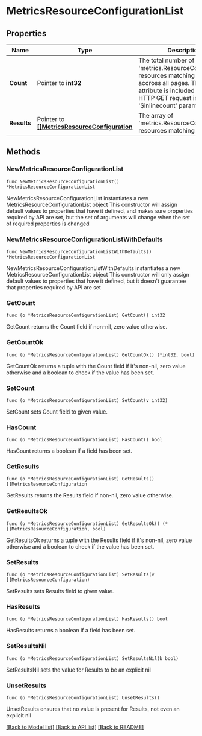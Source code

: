 # MetricsResourceConfigurationList

## Properties

Name | Type | Description | Notes
------------ | ------------- | ------------- | -------------
**Count** | Pointer to **int32** | The total number of &#39;metrics.ResourceConfiguration&#39; resources matching the request, accross all pages. The &#39;Count&#39; attribute is included when the HTTP GET request includes the &#39;$inlinecount&#39; parameter. | [optional] 
**Results** | Pointer to [**[]MetricsResourceConfiguration**](MetricsResourceConfiguration.md) | The array of &#39;metrics.ResourceConfiguration&#39; resources matching the request. | [optional] 

## Methods

### NewMetricsResourceConfigurationList

`func NewMetricsResourceConfigurationList() *MetricsResourceConfigurationList`

NewMetricsResourceConfigurationList instantiates a new MetricsResourceConfigurationList object
This constructor will assign default values to properties that have it defined,
and makes sure properties required by API are set, but the set of arguments
will change when the set of required properties is changed

### NewMetricsResourceConfigurationListWithDefaults

`func NewMetricsResourceConfigurationListWithDefaults() *MetricsResourceConfigurationList`

NewMetricsResourceConfigurationListWithDefaults instantiates a new MetricsResourceConfigurationList object
This constructor will only assign default values to properties that have it defined,
but it doesn't guarantee that properties required by API are set

### GetCount

`func (o *MetricsResourceConfigurationList) GetCount() int32`

GetCount returns the Count field if non-nil, zero value otherwise.

### GetCountOk

`func (o *MetricsResourceConfigurationList) GetCountOk() (*int32, bool)`

GetCountOk returns a tuple with the Count field if it's non-nil, zero value otherwise
and a boolean to check if the value has been set.

### SetCount

`func (o *MetricsResourceConfigurationList) SetCount(v int32)`

SetCount sets Count field to given value.

### HasCount

`func (o *MetricsResourceConfigurationList) HasCount() bool`

HasCount returns a boolean if a field has been set.

### GetResults

`func (o *MetricsResourceConfigurationList) GetResults() []MetricsResourceConfiguration`

GetResults returns the Results field if non-nil, zero value otherwise.

### GetResultsOk

`func (o *MetricsResourceConfigurationList) GetResultsOk() (*[]MetricsResourceConfiguration, bool)`

GetResultsOk returns a tuple with the Results field if it's non-nil, zero value otherwise
and a boolean to check if the value has been set.

### SetResults

`func (o *MetricsResourceConfigurationList) SetResults(v []MetricsResourceConfiguration)`

SetResults sets Results field to given value.

### HasResults

`func (o *MetricsResourceConfigurationList) HasResults() bool`

HasResults returns a boolean if a field has been set.

### SetResultsNil

`func (o *MetricsResourceConfigurationList) SetResultsNil(b bool)`

 SetResultsNil sets the value for Results to be an explicit nil

### UnsetResults
`func (o *MetricsResourceConfigurationList) UnsetResults()`

UnsetResults ensures that no value is present for Results, not even an explicit nil

[[Back to Model list]](../README.md#documentation-for-models) [[Back to API list]](../README.md#documentation-for-api-endpoints) [[Back to README]](../README.md)


